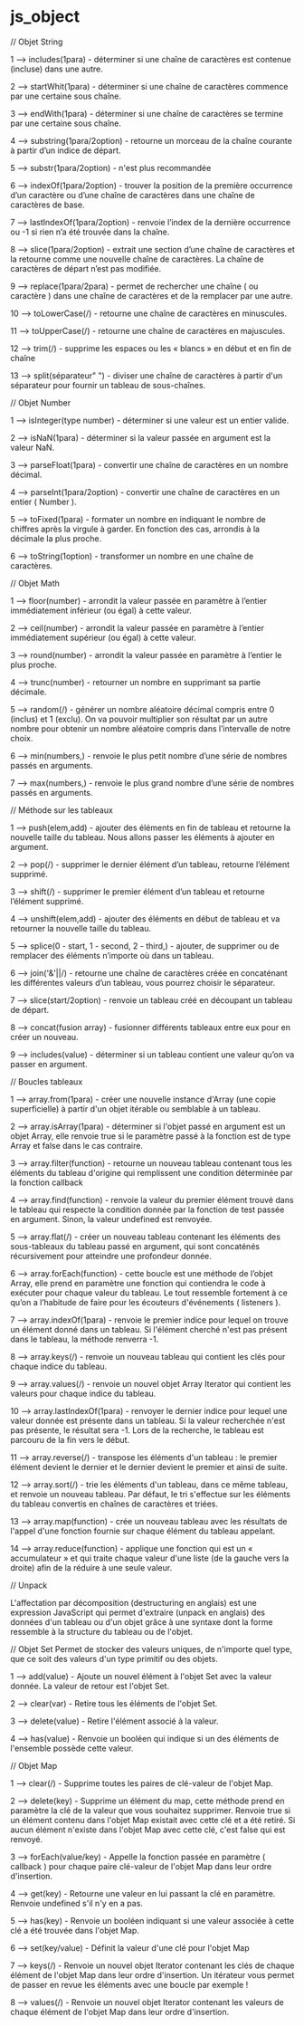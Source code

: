 # js_object

// Objet String

1 --> includes(1para)            - déterminer si une chaîne de caractères est contenue (incluse) dans une autre.

2 --> startWhit(1para)           - déterminer si une chaîne de caractères commence par une certaine sous chaîne.

3 --> endWith(1para)             - déterminer si une chaîne de caractères se termine par une certaine sous chaîne.

4 --> substring(1para/2option)   - retourne un morceau de la chaîne courante à partir d’un indice de départ.

5 --> substr(1para/2option)      - n'est plus recommandée

6 --> indexOf(1para/2option)     - trouver la position de la première occurrence d’un caractère ou d’une chaîne
de caractères dans une chaîne de caractères de base.

7 --> lastIndexOf(1para/2option) - renvoie l’index de la dernière occurrence ou -1 si rien n’a été trouvée dans la chaîne.

8 --> slice(1para/2option)       - extrait une section d’une chaîne de caractères et la retourne comme une nouvelle chaîne de caractères.
La chaîne de caractères de départ n’est pas modifiée.

9 --> replace(1para/2para)       - permet de rechercher une chaîne ( ou caractère ) dans une chaîne de caractères et de la remplacer par une autre.

10 --> toLowerCase(/)            - retourne une chaîne de caractères en minuscules.

11 --> toUpperCase(/)            - retourne une chaîne de caractères en majuscules.

12 --> trim(/)                   - supprime les espaces ou les « blancs » en début et en fin de chaîne

13 --> split(séparateur" ")      - diviser une chaîne de caractères à partir d'un séparateur pour fournir un tableau de sous-chaînes.


// Objet Number

1 --> isInteger(type number)  - déterminer si une valeur est un entier valide.

2 --> isNaN(1para)            - déterminer si la valeur passée en argument est la valeur NaN.

3 --> parseFloat(1para)       - convertir une chaîne de caractères en un nombre décimal.

4 --> parseInt(1para/2option) - convertir une chaîne de caractères en un entier ( Number ).

5 --> toFixed(1para)          - formater un nombre en indiquant le nombre de chiffres après la virgule à garder.
En fonction des cas, arrondis à la décimale la plus proche.

6 --> toString(1option)       - transformer un nombre en une chaîne de caractères.


// Objet Math

1 --> floor(number) - arrondit la valeur passée en paramètre à l’entier immédiatement inférieur (ou égal) à cette valeur.

2 --> ceil(number)  - arrondit la valeur passée en paramètre à l’entier immédiatement supérieur (ou égal) à cette valeur.

3 --> round(number) - arrondit la valeur passée en paramètre à l’entier le plus proche.

4 --> trunc(number) - retourner un nombre en supprimant sa partie décimale.

5 --> random(/)     - générer un nombre aléatoire décimal compris entre 0 (inclus) et 1 (exclu).
On va pouvoir multiplier son résultat par un autre nombre pour obtenir un nombre aléatoire compris dans l’intervalle de notre choix.

6 --> min(numbers,) - renvoie le plus petit nombre d’une série de nombres passés en arguments.

7 --> max(numbers,) - renvoie le plus grand nombre d’une série de nombres passés en arguments.



// Méthode sur les tableaux

1 --> push(elem,add)       - ajouter des éléments en fin de tableau et retourne la nouvelle taille du tableau.
Nous allons passer les éléments à ajouter en argument.

2 --> pop(/)               - supprimer le dernier élément d’un tableau, retourne l’élément supprimé.

3 --> shift(/)             - supprimer le premier élément d’un tableau et retourne l’élément supprimé.

4 --> unshift(elem,add)    - ajouter des éléments en début de tableau et va retourner la nouvelle taille du tableau.

5 --> splice(0 - start,
1 - second,
2 - third,)   - ajouter, de supprimer ou de remplacer des éléments n’importe où dans un tableau.

6 --> join('&'||/)         - retourne une chaîne de caractères créée en concaténant les différentes valeurs d’un tableau, vous pourrez choisir le séparateur.

7 --> slice(start/2option) - renvoie un tableau créé en découpant un tableau de départ.

8 --> concat(fusion array) - fusionner différents tableaux entre eux pour en créer un nouveau.

9 --> includes(value)      - déterminer si un tableau contient une valeur qu’on va passer en argument.



// Boucles tableaux

1 --> array.from(1para)         - créer une nouvelle instance d'Array (une copie superficielle) à partir d'un objet itérable ou semblable à un tableau.

2 --> array.isArray(1para)      - déterminer si l'objet passé en argument est un objet Array, elle renvoie true
si le paramètre passé à la fonction est de type Array et false dans le cas contraire.

3 --> array.filter(function)    - retourne un nouveau tableau contenant tous les éléments du tableau d'origine qui
remplissent une condition déterminée par la fonction callback

4 --> array.find(function)      - renvoie la valeur du premier élément trouvé dans le tableau qui respecte la condition
donnée par la fonction de test passée en argument. Sinon, la valeur undefined est renvoyée.

5 --> array.flat(/)             - créer un nouveau tableau contenant les éléments des sous-tableaux du tableau passé
en argument, qui sont concaténés récursivement pour atteindre une profondeur donnée.

6 --> array.forEach(function)   - cette boucle est une méthode de l’objet Array, elle prend en paramètre une fonction
qui contiendra le code à exécuter pour chaque valeur du tableau. Le tout ressemble
fortement à ce qu’on a l’habitude de faire pour les écouteurs d'événements ( listeners ).

7 --> array.indexOf(1para)      - renvoie le premier indice pour lequel on trouve un élément donné dans un tableau.
Si l'élément cherché n'est pas présent dans le tableau, la méthode renverra -1.

8 --> array.keys(/)             - renvoie un nouveau tableau qui contient les clés pour chaque indice du tableau.

9 --> array.values(/)           - renvoie un nouvel objet Array Iterator qui contient les valeurs pour chaque indice du tableau.

10 --> array.lastIndexOf(1para) - renvoyer le dernier indice pour lequel une valeur donnée est présente dans un tableau.
Si la valeur recherchée n'est pas présente, le résultat sera -1. Lors de la recherche, le tableau est parcouru de la fin vers le début.

11 --> array.reverse(/)         - transpose les éléments d'un tableau : le premier élément devient le dernier et le dernier devient le premier et ainsi de suite.

12 --> array.sort(/)            - trie les éléments d'un tableau, dans ce même tableau, et renvoie un nouveau tableau.
Par défaut, le tri s'effectue sur les éléments du tableau convertis en chaînes de caractères et triées.

13 --> array.map(function)      - crée un nouveau tableau avec les résultats de l'appel d'une fonction fournie sur chaque élément du tableau appelant.

14 --> array.reduce(function)   - applique une fonction qui est un « accumulateur » et qui traite chaque valeur
d'une liste (de la gauche vers la droite) afin de la réduire à une seule valeur.


// Unpack

L'affectation par décomposition (destructuring en anglais) est une expression JavaScript qui permet d'extraire
(unpack en anglais) des données d'un tableau ou d'un objet grâce à une syntaxe dont la forme ressemble à la structure du tableau ou de l'objet.


// Objet Set
Permet de stocker des valeurs uniques, de n'importe quel type, que ce soit des valeurs d'un type primitif ou des objets.

1 --> add(value)    - Ajoute un nouvel élément à l'objet Set avec la valeur donnée. La valeur de retour est l'objet Set.

2 --> clear(var)    - Retire tous les éléments de l'objet Set.

3 --> delete(value) - Retire l'élément associé à la valeur.

4 --> has(value)    - Renvoie un booléen qui indique si un des éléments de l'ensemble possède cette valeur.


// Objet Map

1 --> clear(/)           - Supprime toutes les paires de clé-valeur de l'objet Map.

2 --> delete(key)        - Supprime un élément du map, cette méthode prend en paramètre la clé de la valeur que vous souhaitez supprimer.
Renvoie true si un élément contenu dans l'objet Map existait avec cette clé et a été retiré.
Si aucun élément n'existe dans l'objet Map avec cette clé, c'est false qui est renvoyé.

3 --> forEach(value/key) - Appelle la fonction passée en paramètre ( callback ) pour chaque paire clé-valeur de l'objet Map dans leur ordre d'insertion.

4 --> get(key)           - Retourne une valeur en lui passant la clé en paramètre. Renvoie undefined s'il n'y en a pas.

5 --> has(key)           - Renvoie un booléen indiquant si une valeur associée à cette clé a été trouvée dans l'objet Map.

6 --> set(key/value)     - Définit la valeur d'une clé pour l'objet Map

7 --> keys(/)            - Renvoie un nouvel objet Iterator contenant les clés de chaque élément de l'objet Map
dans leur ordre d'insertion. Un itérateur vous permet de passer en revue les éléments avec une boucle par exemple !

8 --> values(/)          - Renvoie un nouvel objet Iterator contenant les valeurs de chaque élément de l'objet Map dans leur ordre d'insertion.